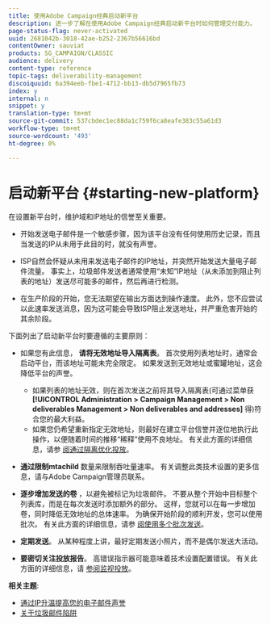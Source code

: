 ```yaml
---
title: 使用Adobe Campaign经典启动新平台
description: 进一步了解在使用Adobe Campaign经典启动新平台时如何管理交付能力。
page-status-flag: never-activated
uuid: 2681042b-3018-42ae-b252-2367b56616bd
contentOwner: sauviat
products: SG_CAMPAIGN/CLASSIC
audience: delivery
content-type: reference
topic-tags: deliverability-management
discoiquuid: 6a394eeb-fbe1-4712-bb13-db5d7965fb73
index: y
internal: n
snippet: y
translation-type: tm+mt
source-git-commit: 537cbdec1ec88da1c759f6ca8eafe383c55a61d3
workflow-type: tm+mt
source-wordcount: '493'
ht-degree: 0%

---
```



# 启动新平台 {#starting-new-platform}

在设置新平台时，维护域和IP地址的信誉至关重要。

* 开始发送电子邮件是一个敏感步骤，因为该平台没有任何使用历史记录，而且当发送的IP从未用于此目的时，就没有声誉。

* ISP自然会怀疑从未用来发送电子邮件的IP地址，并突然开始发送大量电子邮件流量。 事实上，垃圾邮件发送者通常使用“未知”IP地址（从未添加到阻止列表的地址）发送尽可能多的邮件，然后再进行检测。

* 在生产阶段的开始，您无法期望在输出方面达到操作速度。 此外，您不应尝试以此速率发送消息，因为这可能会导致ISP阻止发送地址，并严重危害开始的其余阶段。

下面列出了启动新平台时要遵循的主要原则：

* 如果您有此信息， **请将无效地址导入隔离表**。
首次使用列表地址时，通常会启动平台，而该地址可能未完全限定。 如果发送到无效地址或蜜罐地址，这会降低平台的声誉。

   * 如果列表的地址无效，则在首次发送之前将其导入隔离表(可通过菜单获 **[!UICONTROL Administration > Campaign Management > Non deliverables Management > Non deliverables and addresses]** 得)符合您的最大利益。
   * 如果您仍希望重新指定无效地址，则最好在建立平台信誉并逐位地执行此操作，以便随着时间的推移“稀释”使用不良地址。
   有关此方面的详细信息，请参 [阅通过隔离优化投放](../../delivery/using/understanding-quarantine-management.md#optimizing-your-delivery-through-quarantines)。
* **通过限制mtachild** 数量来限制吞吐量速率。 有关调整此类技术设置的更多信息，请与Adobe Campaign管理员联系。
* **逐步增加发送的卷** ，以避免被标记为垃圾邮件。 不要从整个开始中目标整个列表库，而是在每次发送时添加额外的部分。 这样，您就可以在每一步增加卷，同时降低无效地址的总体速率。 为确保开始阶段的顺利开发，您可以使用批次。 有关此方面的详细信息，请参 [阅使用多个批次发送](../../delivery/using/steps-sending-the-delivery.md#sending-using-multiple-waves)。
* **定期发送**。 从某种程度上讲，最好定期发送小照片，而不是偶尔发送大活动。
* **要密切关注投放报告**。 高错误指示器可能意味着技术设置配置错误。 有关此方面的详细信息，请 [参阅监视投放](../../delivery/using/monitoring-a-delivery.md)。

**相关主题**:
* [通过IP升温提高您的电子邮件声誉](https://helpx.adobe.com/campaign/kb/increase-email-rep-ip-warming.html)
* [关于垃圾邮件陷阱](https://helpx.adobe.com/campaign/kb/spam-traps.html)